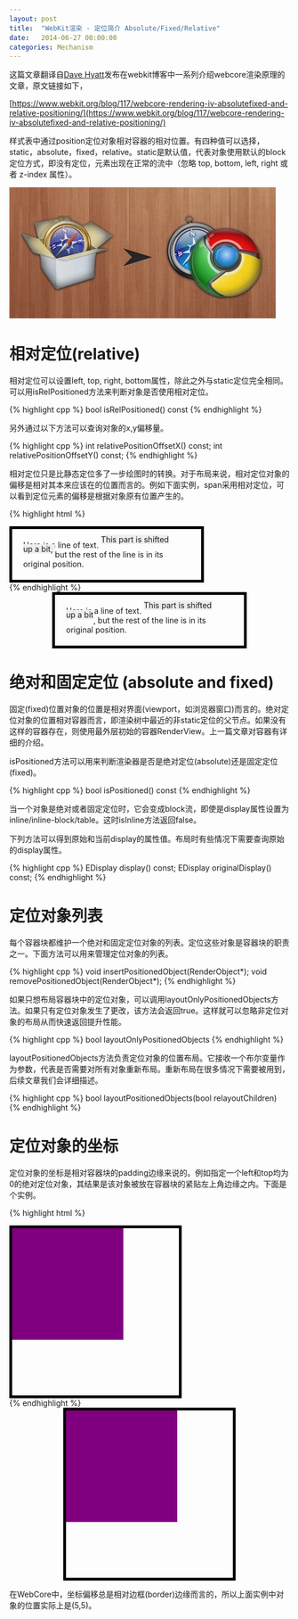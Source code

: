 ```yaml
---
layout: post
title:  "WebKit渲染 - 定位简介 Absolute/Fixed/Relative"
date:   2014-06-27 00:00:00
categories: Mechanism
---
```


这篇文章翻译自[Dave Hyatt](http://en.wikipedia.org/wiki/Dave_Hyatt)发布在webkit博客中一系列介绍webcore渲染原理的文章，原文链接如下，

[https://www.webkit.org/blog/117/webcore-rendering-iv-absolutefixed-and-relative-positioning/](https://www.webkit.org/blog/117/webcore-rendering-iv-absolutefixed-and-relative-positioning/)

样式表中通过position定位对象相对容器的相对位置。有四种值可以选择，static，absolute，fixed，relative。static是默认值，代表对象使用默认的block定位方式，即没有定位，元素出现在正常的流中（忽略 top, bottom, left, right 或者 z-index 属性）。

![webkit](/assets/images/posts/webkit.jpg)

<!--more-->

# 相对定位(relative)

相对定位可以设置left, top, right, bottom属性，除此之外与static定位完全相同。可以用isRelPositioned方法来判断对象是否使用相对定位。

{% highlight cpp %}
bool isRelPositioned() const
{% endhighlight %}

另外通过以下方法可以查询对象的x,y偏移量。

{% highlight cpp %}
int relativePositionOffsetX() const;
int relativePositionOffsetY() const;
{% endhighlight %}

相对定位只是比静态定位多了一步绘图时的转换。对于布局来说，相对定位对象的偏移是相对其本来应该在的位置而言的。例如下面实例，span采用相对定位，可以看到定位元素的偏移是根据对象原有位置产生的。

{% highlight html %}
<div style="border:5px solid black; padding:20px; width:300px">
Here is a line of text.
<span style="position:relative;top:-10px; background-color: #eeeeee">
This part is shifted<br> up a bit,
</span>
but the rest of the line is in its original position.
</div>
{% endhighlight %}

<div style="border:5px solid black; padding:20px; width:300px; margin-left:auto; margin-right:auto">
Here is a line of text.  <span style="position:relative;top:-10px; background-color:#eeeeee">This part is shifted<br> up a bit</span>, but the rest of the line is in its original position.
</div>

# 绝对和固定定位 (absolute and fixed)

固定(fixed)位置对象的位置是相对界面(viewport，如浏览器窗口)而言的。绝对定位对象的位置相对容器而言，即渲染树中最近的非static定位的父节点。如果没有这样的容器存在，则使用最外层初始的容器RenderView。上一篇文章对容器有详细的介绍。

isPositioned方法可以用来判断渲染器是否是绝对定位(absolute)还是固定定位(fixed)。

{% highlight cpp %}
bool isPositioned() const
{% endhighlight %}

当一个对象是绝对或者固定定位时，它会变成block流，即使是display属性设置为inline/inline-block/table。这时isInline方法返回false。

下列方法可以得到原始和当前display的属性值。布局时有些情况下需要查询原始的display属性。 

{% highlight cpp %}
EDisplay display() const;
EDisplay originalDisplay() const;
{% endhighlight %}

# 定位对象列表

每个容器块都维护一个绝对和固定定位对象的列表。定位这些对象是容器块的职责之一。下面方法可以用来管理定位对象的列表。

{% highlight cpp %}
void insertPositionedObject(RenderObject*);
void removePositionedObject(RenderObject*);
{% endhighlight %}

如果只想布局容器块中的定位对象，可以调用layoutOnlyPositionedObjects方法。如果只有定位对象发生了更改，该方法会返回true。这样就可以忽略非定位对象的布局从而快速返回提升性能。

{% highlight cpp %}
bool layoutOnlyPositionedObjects
{% endhighlight %}

layoutPositionedObjects方法负责定位对象的位置布局。它接收一个布尔变量作为参数，代表是否需要对所有对象重新布局。重新布局在很多情况下需要被用到，后续文章我们会详细描述。

{% highlight cpp %}
bool layoutPositionedObjects(bool relayoutChildren)
{% endhighlight %}

# 定位对象的坐标

定位对象的坐标是相对容器块的padding边缘来说的。例如指定一个left和top均为0的绝对定位对象，其结果是该对象被放在容器块的紧贴左上角边缘之内。下面是个实例。

{% highlight html %}
<div style="position:relative;border:5px solid black;width:300px;height:300px;">
<div style="position:absolute;width:200px;height:200px;background-color:purple"></div>
</div>
{% endhighlight %}

<div style="position:relative;border:5px solid black;width:300px;height:300px;margin-left:auto;margin-right:auto">
<div style="position:absolute;width:200px;height:200px;background-color:purple"></div>
</div>

在WebCore中，坐标偏移总是相对边框(border)边缘而言的，所以上面实例中对象的位置实际上是(5,5)。
